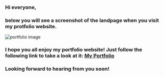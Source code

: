 ### Hi everyone,

### below you will see a screenshot of the landpage when you visit my protfolio website. 

![portfolio image](./img/porfolio.png)

### I hope you all enjoy my portfolio website! Just follow the following link to take a look at it: [My Portfolio](https://ioannis-kavalidis.github.io/myPortfolio/) 

###  Looking forward to hearing from you soon! 


